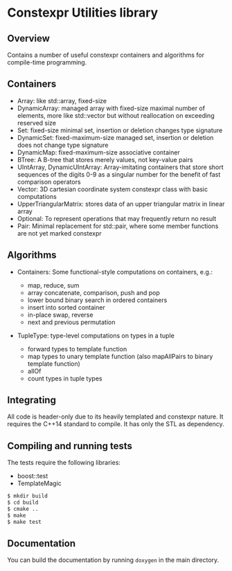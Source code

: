 # Constexpr Utilities library
## Overview

Contains a number of useful constexpr containers and algorithms for compile-time
programming.


## Containers

- Array: like std::array, fixed-size 
- DynamicArray: managed array with fixed-size maximal number of elements, more
  like std::vector but without reallocation on exceeding reserved size
- Set: fixed-size minimal set, insertion or deletion changes type signature
- DynamicSet: fixed-maximum-size managed set, insertion or deletion does not
  change type signature
- DynamicMap: fixed-maximum-size associative container
- BTree: A B-tree that stores merely values, not key-value pairs
- UIntArray, DynamicUIntArray: Array-imitating containers that store short
  sequences of the digits 0-9 as a singular number for the benefit of fast 
  comparison operators
- Vector: 3D cartesian coordinate system constexpr class with basic
  computations
- UpperTriangularMatrix: stores data of an upper triangular matrix in linear
  array
- Optional: To represent operations that may frequently return no result
- Pair: Minimal replacement for std::pair, where some member functions are not 
  yet marked constexpr


## Algorithms

- Containers: Some functional-style computations on containers, e.g.:

  - map, reduce, sum 
  - array concatenate, comparison, push and pop
  - lower bound binary search in ordered containers
  - insert into sorted container
  - in-place swap, reverse
  - next and previous permutation

- TupleType: type-level computations on types in a tuple

  - forward types to template function
  - map types to unary template function (also mapAllPairs to binary template
    function)
  - allOf
  - count types in tuple types


## Integrating

All code is header-only due to its heavily templated and constexpr nature. It
requires the C++14 standard to compile. It has only the STL as dependency. 


## Compiling and running tests

The tests require the following libraries:
- boost::test
- TemplateMagic

```bash
$ mkdir build
$ cd build
$ cmake ..
$ make
$ make test
```


## Documentation

You can build the documentation by running `doxygen` in the main directory.
